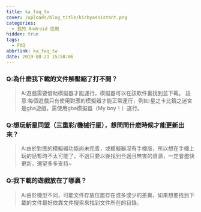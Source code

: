 ```yaml
---
title: ka_faq_tw
cover: /uploads/blog_title/kirbyassistant.png
categories:
  - 我的 Android 应用
hidden: true
tags:
  - FAQ
abbrlink: ka_faq_tw
date: 2019-08-21 15:58:06
---
```

### Q:為什麽我下載的文件解壓縮了打不開？  
>A:遊戲需要借助模擬器才能運行，模擬器可以在該軟件裏找到並下載。  註意:每個遊戲只有使用對應的模擬器才能正常運行，例如:星之卡比鏡之迷宮是gba遊戲，需使用gba模擬器（My boy！）運行。

### Q:想玩新星同盟（三重彩/機械行星），想問問什麽時候才能更新出來？  
>A:由於對應的模擬器功能尚未完善，或模擬器沒有手機版，所以想在手機上玩的話暫時不太可能了。不過只要以後找到合適且無害的資源，一定會盡快更新，還望多多支持~

### Q:我下載的遊戲放在了哪裏？  
>A:由於機型不同，可能文件存放位置存在或多或少的差異，如果想要找到下載的文件最好依靠文件搜索來找到文件所在的目錄。

